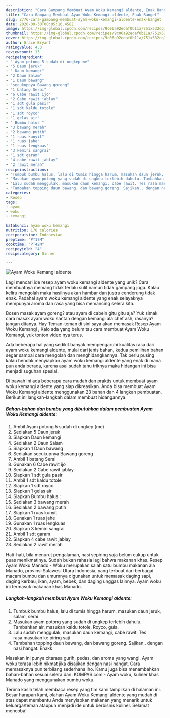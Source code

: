 ```yaml
---
description: "Cara Gampang Membuat Ayam Woku Kemangi aldente, Enak Banget"
title: "Cara Gampang Membuat Ayam Woku Kemangi aldente, Enak Banget"
slug: 2776-cara-gampang-membuat-ayam-woku-kemangi-aldente-enak-banget
date: 2020-09-30T00:05:16.458Z
image: https://img-global.cpcdn.com/recipes/9c06a92edaf0b11a/751x532cq70/ayam-woku-kemangi-aldente-foto-resep-utama.jpg
thumbnail: https://img-global.cpcdn.com/recipes/9c06a92edaf0b11a/751x532cq70/ayam-woku-kemangi-aldente-foto-resep-utama.jpg
cover: https://img-global.cpcdn.com/recipes/9c06a92edaf0b11a/751x532cq70/ayam-woku-kemangi-aldente-foto-resep-utama.jpg
author: Grace Bryant
ratingvalue: 4.3
reviewcount: 13
recipeingredient:
- " Ayam potong 5 sudah di ungkep me"
- "5 Daun jeruk"
- " Daun kemangi"
- "2 Daun Salam"
- "1 Daun bawang"
- "secukupnya Bawang goreng"
- "1 batang Serai"
- "6 Cabe rawit ijo"
- "2 Cabe rawit jablay"
- "1 sdt gula pasir"
- "1 sdt kaldu totole"
- "1 sdt royco"
- "1 gelas air"
- " Bumbu halus "
- "3 bawang merah"
- "2 bawang putih"
- "1 ruas kunyit"
- "1 ruas jahe"
- "1 ruas lengkuas"
- "3 kemiri sangrai"
- "1 sdt garam"
- "4 cabe rawit jablay"
- "2 rawit merah"
recipeinstructions:
- "Tumbuk bumbu halus, lalu di tumis hingga harum, masukan daun jeruk, salam, serai"
- "Masukan ayam potong yang sudah di ungkep terlebih dahulu. Tambahkan air, masukan kaldu totole, Royco, gula."
- "Lalu sudah menggulak, masukan daun kemangi, cabe rawit. Tes rasa.masukan ke piring saji"
- "Tambahan topping daun bawang, dan bawang goreng. Sajikan.. dengan nasi hangat. Enakk"
categories:
- Resep
tags:
- ayam
- woku
- kemangi

katakunci: ayam woku kemangi 
nutrition: 176 calories
recipecuisine: Indonesian
preptime: "PT17M"
cooktime: "PT42M"
recipeyield: "4"
recipecategory: Dinner

---
```



![Ayam Woku Kemangi aldente](https://img-global.cpcdn.com/recipes/9c06a92edaf0b11a/751x532cq70/ayam-woku-kemangi-aldente-foto-resep-utama.jpg)

Lagi mencari ide resep ayam woku kemangi aldente yang unik? Cara membuatnya memang tidak terlalu sulit namun tidak gampang juga. Kalau keliru mengolah maka hasilnya akan hambar dan justru cenderung tidak enak. Padahal ayam woku kemangi aldente yang enak selayaknya mempunyai aroma dan rasa yang bisa memancing selera kita.

Bosen masak ayam goreng? atau ayam di cabein gitu gitu aja? Yuk simak cara masak ayam woku santan dengan kemangi ala chef ash, rasanya? jangan ditanya. Hay Teman-teman di sini saya akan memasak Resep Ayam Woku Kemangi , Kalo ada yang belum tau cara membuat Ayam Woku Kemangi, yuk tonton video nya terus.

Ada beberapa hal yang sedikit banyak mempengaruhi kualitas rasa dari ayam woku kemangi aldente, mulai dari jenis bahan, kedua pemilihan bahan segar sampai cara mengolah dan menghidangkannya. Tak perlu pusing kalau hendak menyiapkan ayam woku kemangi aldente yang enak di mana pun anda berada, karena asal sudah tahu triknya maka hidangan ini bisa menjadi suguhan spesial.


Di bawah ini ada beberapa cara mudah dan praktis untuk membuat ayam woku kemangi aldente yang siap dikreasikan. Anda bisa membuat Ayam Woku Kemangi aldente menggunakan 23 bahan dan 4 langkah pembuatan. Berikut ini langkah-langkah dalam membuat hidangannya.

<!--inarticleads1-->

##### Bahan-bahan dan bumbu yang dibutuhkan dalam pembuatan Ayam Woku Kemangi aldente:

1. Ambil  Ayam potong 5 sudah di ungkep (me)
1. Sediakan 5 Daun jeruk
1. Siapkan  Daun kemangi
1. Sediakan 2 Daun Salam
1. Siapkan 1 Daun bawang
1. Sediakan secukupnya Bawang goreng
1. Ambil 1 batang Serai
1. Gunakan 6 Cabe rawit ijo
1. Sediakan 2 Cabe rawit jablay
1. Siapkan 1 sdt gula pasir
1. Ambil 1 sdt kaldu totole
1. Siapkan 1 sdt royco
1. Siapkan 1 gelas air
1. Siapkan  Bumbu halus :
1. Sediakan 3 bawang merah
1. Sediakan 2 bawang putih
1. Siapkan 1 ruas kunyit
1. Gunakan 1 ruas jahe
1. Gunakan 1 ruas lengkuas
1. Siapkan 3 kemiri sangrai
1. Ambil 1 sdt garam
1. Siapkan 4 cabe rawit jablay
1. Sediakan 2 rawit merah


Hati-hati, bila menurut pengalaman, nasi sepiring saja belum cukup untuk puas menikmatinya. Sudah bukan rahasia lagi bahwa makanan khas. Resep Ayam Woku Manado - Woku merupakan salah satu bumbu makanan ala Manado, provinsi Sulawesi Utara Indonesia, yang terbuat dari berbagai macam bumbu dan umumnya digunakan untuk memasak daging sapi, daging kerbau, ikan, ayam, bebek, dan daging unggas lainnya. Ayam woku ini termasuk makanan khas Manado. 

<!--inarticleads2-->

##### Langkah-langkah membuat Ayam Woku Kemangi aldente:

1. Tumbuk bumbu halus, lalu di tumis hingga harum, masukan daun jeruk, salam, serai
1. Masukan ayam potong yang sudah di ungkep terlebih dahulu. Tambahkan air, masukan kaldu totole, Royco, gula.
1. Lalu sudah menggulak, masukan daun kemangi, cabe rawit. Tes rasa.masukan ke piring saji
1. Tambahan topping daun bawang, dan bawang goreng. Sajikan.. dengan nasi hangat. Enakk


Masakan ini punya citarasa gurih, pedas, dan aroma yang wangi. Ayam woku terasa lebih nikmat jika disajikan dengan nasi hangat. Cara memasaknya pun terbilang sederhana lho. Kamu juga bisa menambahkan bahan-bahan sesuai selera dan. KOMPAS.com - Ayam woku, kuliner khas Manado yang menggunakan bumbu woku. 

Terima kasih telah membaca resep yang tim kami tampilkan di halaman ini. Besar harapan kami, olahan Ayam Woku Kemangi aldente yang mudah di atas dapat membantu Anda menyiapkan makanan yang menarik untuk keluarga/teman ataupun menjadi ide untuk berbisnis kuliner. Selamat mencoba!
